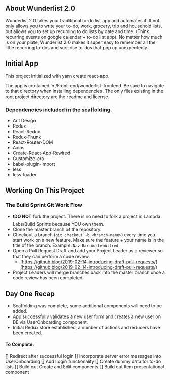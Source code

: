 
## About Wunderlist 2.0

Wunderlist 2.0 takes your traditional to-do list app and automates it. It not only allows you to write your to-do, work, grocery, trip and household lists, but allows you to set up recurring to do lists by date and time. (Think recurring events on google calendar + to-do list app). No matter how much is on your plate, Wunderlist 2.0 makes it super easy to remember all the little recurring to-dos and surprise to-dos that pop up unexpectedly.

## Initial App

This project initialized with yarn create react-app.

The app is contained in /Front-end/wunderlist-frontend. Be sure to navigate to that directory when installing dependencies. The only files existing in the root project directory are the readme and license.

### Dependencies included in the scaffolding.

- Ant Design
- Redux
- React-Redux
- Redux-Thunk
- React-Router-DOM
- Axios
- Create-React-App-Rewired
- Customize-cra
- babel-plugin-import
- less
- less-loader

## Working On This Project

### **The Build** Sprint **Git Work Flow**

- ❗️**DO NOT** fork the project. There is no need to fork a project in Lambda Labs/Build Sprints because YOU own them.
- Clone the master branch of the repository.
- Checkout a branch (`git checkout -b <branch-name>`) every time you start work on a new feature. Make sure the feature + your name is in the title of the branch. Example: `Nav-Bar-AustenAllred`
- Open a Pull Request Draft and add your Project Leader as a reviewer so that they can perform a code review.
  - [https://github.blog/2019-02-14-introducing-draft-pull-requests/](https://github.blog/2019-02-14-introducing-draft-pull-requests/)
- Project Leaders will merge branches back into the master branch once a code review has been completed.

## Day One Recap

- Scaffolding was complete, some additional components will need to be added.
- App successfully validates a new user form and creates a new user on BE via UserOnboarding component.
- Initial Redux store established, a number of actions and reducers have been created.

#### To Complete:

[] Redirect after successful login
[] Incorporate server error messages into UserOnboarding
[] Add Login functionality
[] Create dummy data for to-do lists
[] Build out Create and Edit components
[] Build out Item presentational component
